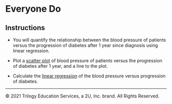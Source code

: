 # Everyone Do

## Instructions

* You will quantify the relationship between the blood pressure of patients versus the progression of diabetes after 1 year since diagnosis using linear regression.

* Plot a [scatter plot](https://ggplot2.tidyverse.org/reference/geom_point.html) of blood pressure of patients versus the progression of diabetes after 1 year, and a line to the plot.

* Calculate the [linear regression](https://www.rdocumentation.org/packages/stats/versions/3.6.2/topics/lm) of the blood pressure versus progression of diabetes.


- - -

© 2021 Trilogy Education Services, a 2U, Inc. brand.  All Rights Reserved.